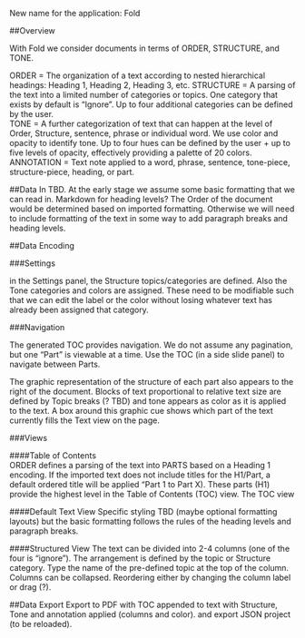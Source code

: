 New name for the application: Fold

##Overview

With Fold we consider documents in terms of ORDER, STRUCTURE, and TONE.

ORDER = The organization of a text according to nested hierarchical headings: Heading 1, Heading 2, Heading 3, etc. 
STRUCTURE = A parsing of the text into a limited number of categories or topics. One category that exists by default is “Ignore”. Up to four additional categories can be defined by the user.  
TONE = A further categorization of text that can happen at the level of Order, Structure, sentence, phrase or individual word. We use color and opacity to identify tone. Up to four hues can be defined by the user + up to five levels of opacity, effectively providing a palette of 20 colors.
ANNOTATION = Text note applied to a word, phrase, sentence, tone-piece, structure-piece, heading, or part.

##Data In
TBD. At the early stage we assume some basic formatting that we can read in. Markdown for heading levels? The Order of the document would be determined based on imported formatting. Otherwise we will need to include formatting of the text in some way to add paragraph breaks and heading levels.

##Data Encoding

###Settings

in the Settings panel, the Structure topics/categories are defined. Also the Tone categories and colors are assigned. These need to be modifiable such that we can edit the label or the color without losing whatever text has already been assigned that category.

###Navigation  

The generated TOC provides navigation. We do not assume any pagination, but one “Part” is viewable at a time. Use the TOC (in a side slide panel) to navigate between Parts.

The graphic representation of the structure of each part also appears to the right of the document. Blocks of text proportional to relative text size are defined by Topic breaks (? TBD) and tone appears as color as it is applied to the text. A box around this graphic cue shows which part of the text currently fills the Text view on the page.


###Views

####Table of Contents  
ORDER defines a parsing of the text into PARTS based on a Heading 1 encoding. If the imported text does not include titles for the H1/Part, a default ordered title will be applied “Part 1 to Part X). These parts (H1) provide the highest level in the Table of Contents (TOC) view. The TOC view 

####Default Text View
Specific styling TBD (maybe optional formatting layouts) but the basic formatting follows the rules of the heading levels and paragraph breaks.

####Structured View
The text can be divided into 2-4 columns (one of the four is “ignore”). The arrangement is defined by the topic or Structure category. Type the name of the pre-defined topic at the top of the column. Columns can be collapsed. Reordering either by changing the column label or drag (?).


##Data Export
Export to PDF with TOC appended to text with Structure, Tone and annotation applied (columns and color). and export JSON project (to be reloaded).

